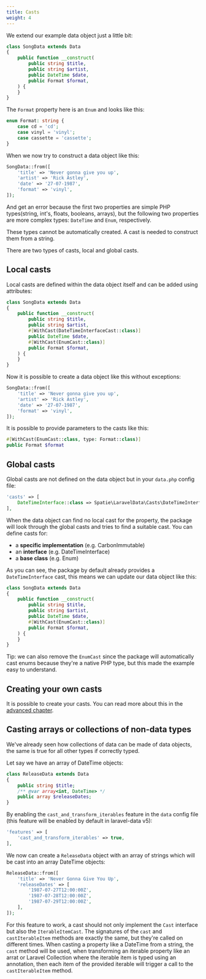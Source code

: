 ```yaml
---
title: Casts
weight: 4
---
```


We extend our example data object just a little bit:

```php
class SongData extends Data
{
    public function __construct(
        public string $title,
        public string $artist,
        public DateTime $date,
        public Format $format,
    ) {
    }
}
```

The `Format` property here is an `Enum` and looks like this:

```php
enum Format: string {
    case cd = 'cd';
    case vinyl = 'vinyl';
    case cassette = 'cassette';
}
```

When we now try to construct a data object like this:

```php
SongData::from([
    'title' => 'Never gonna give you up',
    'artist' => 'Rick Astley',
    'date' => '27-07-1987',
    'format' => 'vinyl',
]);
```

And get an error because the first two properties are simple PHP types(string, int's, floats, booleans, arrays), but the following two properties are more complex types: `DateTime` and `Enum`, respectively.

These types cannot be automatically created. A cast is needed to construct them from a string.

There are two types of casts, local and global casts.

## Local casts

Local casts are defined within the data object itself and can be added using attributes:

```php
class SongData extends Data
{
    public function __construct(
        public string $title,
        public string $artist,
        #[WithCast(DateTimeInterfaceCast::class)]
        public DateTime $date,
        #[WithCast(EnumCast::class)]
        public Format $format,
    ) {
    }
}
```

Now it is possible to create a data object like this without exceptions:

```php
SongData::from([
    'title' => 'Never gonna give you up',
    'artist' => 'Rick Astley',
    'date' => '27-07-1987',
    'format' => 'vinyl',
]);
```

It is possible to provide parameters to the casts like this:

```php
#[WithCast(EnumCast::class, type: Format::class)]
public Format $format
```

## Global casts

Global casts are not defined on the data object but in your `data.php` config file:

```php
'casts' => [
    DateTimeInterface::class => Spatie\LaravelData\Casts\DateTimeInterfaceCast::class,
],
```

When the data object can find no local cast for the property, the package will look through the global casts and tries to find a suitable cast. You can define casts for:

- a **specific implementation** (e.g. CarbonImmutable)
- an **interface** (e.g. DateTimeInterface)
- a **base class** (e.g. Enum)

As you can see, the package by default already provides a `DateTimeInterface` cast, this means we can update our data object like this:

```php
class SongData extends Data
{
    public function __construct(
        public string $title,
        public string $artist,
        public DateTime $date,
        #[WithCast(EnumCast::class)]
        public Format $format,
    ) {
    }
}
```

Tip: we can also remove the `EnumCast` since the package will automatically cast enums because they're a native PHP type, but this made the example easy to understand.

## Creating your own casts

It is possible to create your casts. You can read more about this in the [advanced chapter](/docs/laravel-data/v4/advanced-usage/creating-a-cast).

## Casting arrays or collections of non-data types

We've already seen how collections of data can be made of data objects, the same is true for all other types if correctly
typed.

Let say we have an array of DateTime objects:

```php
class ReleaseData extends Data
{
    public string $title;
    /** @var array<int, DateTime> */
    public array $releaseDates;
}
```

By enabling the `cast_and_transform_iterables` feature in the `data` config file (this feature will be enabled by default in laravel-data v5):

```php
'features' => [
    'cast_and_transform_iterables' => true,
],
```

We now can create a `ReleaseData` object with an array of strings which will be cast into an array DateTime objects:

```php
ReleaseData::from([
    'title' => 'Never Gonna Give You Up',
    'releaseDates' => [
        '1987-07-27T12:00:00Z',
        '1987-07-28T12:00:00Z',
        '1987-07-29T12:00:00Z',
    ],
]);
```

For this feature to work, a cast should not only implement the `Cast` interface but also the `IterableItemCast`. The
signatures of the `cast` and `castIterableItem` methods are exactly the same, but they're called on different times.
When casting a property like a DateTime from a string, the `cast` method will be used, when transforming an iterable
property like an arrat or Laravel Collection where the iterable item is typed using an annotation, then each item of the
provided iterable will trigger a call to the `castIterableItem` method.
